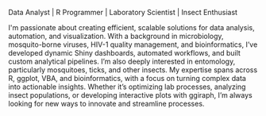 Data Analyst | R Programmer | Laboratory Scientist | Insect Enthusiast

I'm passionate about creating efficient, scalable solutions for data analysis, automation, and visualization. With a background in microbiology, mosquito-borne viruses, HIV-1 quality management, and bioinformatics, I’ve developed dynamic Shiny dashboards, automated workflows, and built custom analytical pipelines. I’m also deeply interested in entomology, particularly mosquitoes, ticks, and other insects. My expertise spans across R, ggplot, VBA, and bioinformatics, with a focus on turning complex data into actionable insights. Whether it’s optimizing lab processes, analyzing insect populations, or developing interactive plots with ggiraph, I’m always looking for new ways to innovate and streamline processes.

<!--
**colebaril/colebaril** is a ✨ _special_ ✨ repository because its `README.md` (this file) appears on your GitHub profile.

Here are some ideas to get you started:

- 🔭 I’m currently working on ...
- 🌱 I’m currently learning ...
- 👯 I’m looking to collaborate on ...
- 🤔 I’m looking for help with ...
- 💬 Ask me about ...
- 📫 How to reach me: ...
- 😄 Pronouns: ...
- ⚡ Fun fact: ...
-->
